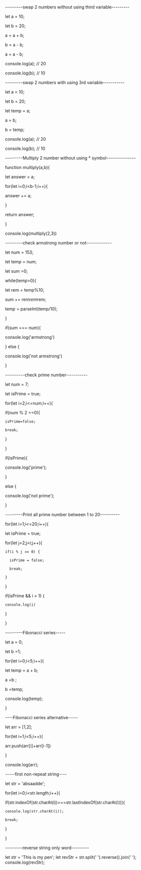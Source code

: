 ---------swap 2 numbers without using third variable---------

let a = 10;

let b = 20;

a = a + b;

b = a - b;

a = a - b;

console.log(a); // 20

console.log(b); // 10

---------swap 2 numbers with using 3rd variable-----------

let a = 10;

let b = 20;

let temp = a;

a = b;

b = temp;

console.log(a); // 20

console.log(b); // 10

---------Multiply 2 number without using \* symbol---------------

function multiply(a,b){

let answer = a;

for(let i=0;i<b-1;i++){

answer += a;

}

return answer;

}

console.log(multiply(2,3))

---------check armstrong number or not-------------

let num = 153;

let temp = num;

let sum =0;

while(temp>0){

let rem = temp%10;

sum += rem*rem*rem;

temp = parseInt(temp/10);

}

if(sum === num){

console.log('armstrong')

} else {

console.log('not armstrong')

}

----------check prime number-----------

let num = 7;

let isPrime = true;

for(let i=2;i<=num;i++){

if(num % 2 ==0){

    isPrime=false;

    break;

}

}

if(isPrime){

console.log('prime');

}

else {

console.log('not prime');

}

---------Print all prime number between 1 to 20----------

for(let i=1;i<=20;i++){

let isPrime = true;

for(let j=2;j<i;j++){

    if(i % j == 0) {

      isPrime = false;

      break;

    }

}

if(isPrime && i > 1) {

    console.log(i)

}

}

---------Fibonacci series-----

let a = 0;

let b =1;

for(let i=0;i<5;i++){

let temp = a + b;

a =b ;

b =temp;

console.log(temp);

}

----Fibonacci series alternative-----

let arr = [1,2];

for(let i=1;i<5;i++){

arr.push(arr[i]+arr[i-1])

}

console.log(arr);

-----first non-repeat string----

let str = 'absaadde';

for(let i=0;i<str.length;i++){

if(str.indexOf(str.charAt(i))===str.lastIndexOf(str.charAt(i))){

    console.log(str.charAt(i));

    break;

}

}

---------reverse string only word---------

let str = 'This is my pen';
let revStr = str.split(' ').reverse().join(' ');
console.log(revStr);
